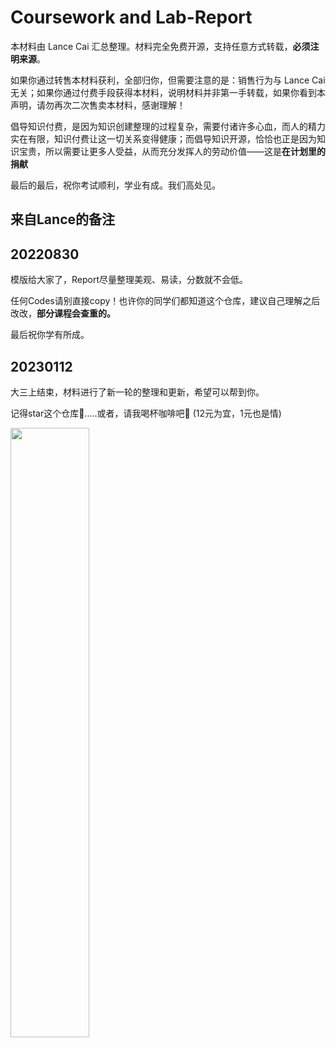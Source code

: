 # Coursework and Lab-Report

本材料由 Lance Cai 汇总整理。材料完全免费开源，支持任意方式转载，**必须注明来源**。

如果你通过转售本材料获利，全部归你，但需要注意的是：销售行为与 Lance Cai 无关；如果你通过付费手段获得本材料，说明材料并非第一手转载，如果你看到本声明，请勿再次二次售卖本材料，感谢理解！

倡导知识付费，是因为知识创建整理的过程复杂，需要付诸许多心血，而人的精力实在有限，知识付费让这一切关系变得健康；而倡导知识开源，恰恰也正是因为知识宝贵，所以需要让更多人受益，从而充分发挥人的劳动价值——这是**在计划里的捐献**

最后的最后，祝你考试顺利，学业有成。我们高处见。

## 来自Lance的备注

## 20220830

模版给大家了，Report尽量整理美观、易读，分数就不会低。

任何Codes请别直接copy！也许你的同学们都知道这个仓库，建议自己理解之后改改，**部分课程会查重的。**

最后祝你学有所成。

## 20230112

大三上结束，材料进行了新一轮的整理和更新，希望可以帮到你。

记得star这个仓库🌟.....或者，请我喝杯咖啡吧🥰 (12元为宜，1元也是情)

<left>
  <img src = "https://s2.loli.net/2022/09/30/LoZAKE2rfN965k4.jpg" width = 50%>
</left>